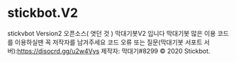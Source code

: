# stickbot.V2
stickvbot Version2
오픈소스( 엿던 것 ) 막대기봇V2 입니다
막대기봇 많은 이용 
코드를 이용하실땐 꼭 저작자를 남겨주세요
코드 오류 또는 질문(막대기봇 서포트 서버):https://disocrd.gg/u2w4Vys
제작자: 막대기#8299
© 2020 Stickbot.
